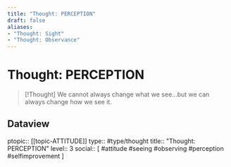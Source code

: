```yaml
---
title: "Thought: PERCEPTION"
draft: false
aliases:
- "Thought: Sight"
- "Thought: Observance"
---
```

# Thought: PERCEPTION
> [!Thought]
> We cannot always change what we see...but we can always change how we see it.

## Dataview
ptopic:: [[topic-ATTITUDE]]
type:: #type/thought
title:: "Thought: PERCEPTION"
level:: 3
social:: [ #attitude #seeing #observing #perception #selfimprovement ]